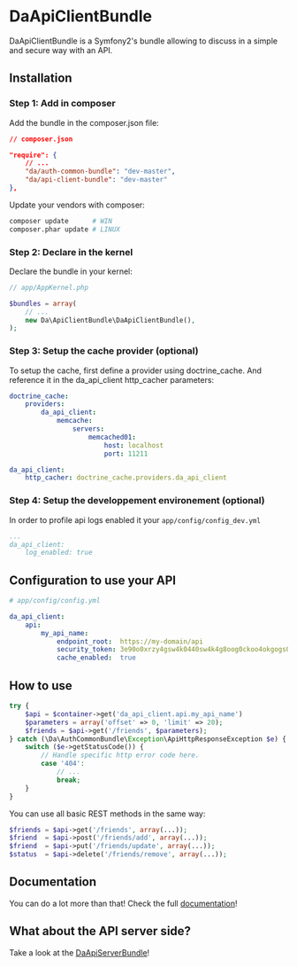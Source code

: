 DaApiClientBundle
=================

DaApiClientBundle is a Symfony2's bundle allowing to discuss in a simple and secure way with an API.


Installation
------------

### Step 1: Add in composer

Add the bundle in the composer.json file:

```json
// composer.json

"require": {
    // ...
    "da/auth-common-bundle": "dev-master",
    "da/api-client-bundle": "dev-master"
},
```

Update your vendors with composer:

```sh
composer update      # WIN
composer.phar update # LINUX
```

### Step 2: Declare in the kernel

Declare the bundle in your kernel:

```php
// app/AppKernel.php

$bundles = array(
    // ...
    new Da\ApiClientBundle\DaApiClientBundle(),
);
```

### Step 3: Setup the cache provider (optional)

To setup the cache, first define a provider using doctrine_cache.
And reference it in the da_api_client http_cacher parameters:

```yml
doctrine_cache:
    providers:
        da_api_client:
            memcache:
                servers:
                    memcached01:
                        host: localhost
                        port: 11211

da_api_client:
    http_cacher: doctrine_cache.providers.da_api_client
```

### Step 4: Setup the developpement environement (optional)

In order to profile api logs enabled it your `app/config/config_dev.yml`

```yml
...
da_api_client:
    log_enabled: true
```


Configuration to use your API
-----------------------------

```yaml
# app/config/config.yml

da_api_client:
    api:
        my_api_name:
            endpoint_root:  https://my-domain/api
            security_token: 3e90o0xrzy4gsw4k0440sw4k4g8oog0ckoo4okgogs0wowo4sg
            cache_enabled:  true
```


How to use
----------

```php
try {
    $api = $container->get('da_api_client.api.my_api_name')
    $parameters = array('offset' => 0, 'limit' => 20);
    $friends = $api->get('/friends', $parameters);
} catch (\Da\AuthCommonBundle\Exception\ApiHttpResponseException $e) {
    switch ($e->getStatusCode()) {
        // Handle specific http error code here.
        case '404':
            // ...
            break;
    }
}
```

You can use all basic REST methods in the same way:

```php
$friends = $api->get('/friends', array(...));
$friend  = $api->post('/friends/add', array(...));
$friend  = $api->put('/friends/update', array(...));
$status  = $api->delete('/friends/remove', array(...));
```


Documentation
-------------

You can do a lot more than that! Check the full [documentation](https://github.com/Gnuckorg/DaApiClientBundle/blob/master/Resources/doc/index.md)!


What about the API server side?
-------------------------------

Take a look at the [DaApiServerBundle](https://github.com/Gnuckorg/DaApiServerBundle)!

